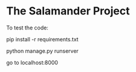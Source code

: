 # The Salamander Project

To test the code:


pip install -r requirements.txt


python manage.py runserver


go to localhost:8000
